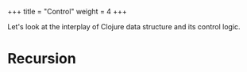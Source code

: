 +++
title = "Control"
weight = 4
+++

Let's look at the interplay of Clojure data structure and its control logic.

# Recursion


